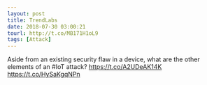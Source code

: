 ```yaml
---
layout: post
title: TrendLabs
date: 2018-07-30 03:00:21
tourl: http://t.co/MB171H1oL9
tags: [Attack]
---
```

Aside from an existing security flaw in a device, what are the other elements of an #IoT attack? https://t.co/A2UDeAK14K https://t.co/HySaKgqNPn